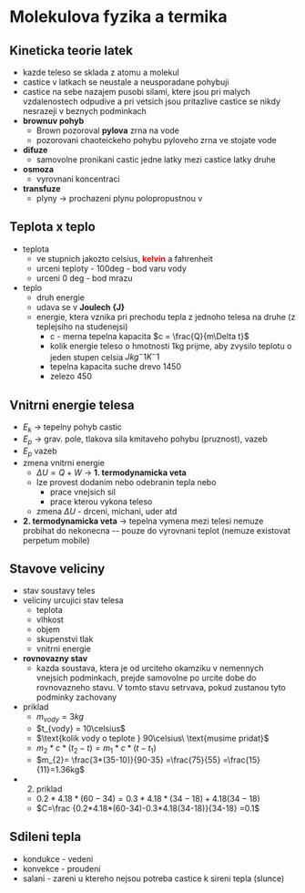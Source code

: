# Molekulova fyzika a termika

## Kineticka teorie latek

- kazde teleso se sklada z atomu a molekul
- castice v latkach se neustale a neusporadane pohybuji
- castice na sebe nazajem pusobi silami, ktere jsou pri malych vzdalenostech odpudive a pri vetsich jsou pritazlive castice se nikdy nesrazeji v beznych podminkach
- **brownuv pohyb**
  - Brown pozoroval **pylova** zrna na vode
  - pozorovani chaoteickeho pohybu pyloveho zrna ve stojate vode
- **difuze**
  - samovolne pronikani castic jedne latky mezi castice latky druhe
- **osmoza**
  - vyrovnani koncentraci
- **transfuze**
  - plyny -> prochazeni plynu polopropustnou v
## Teplota x teplo 
- teplota
	- ve stupnich jakozto celsius, **<span style="color:rgb(255, 0, 0)">kelvin</span>** a fahrenheit
	- urceni teploty - 100deg - bod varu vody
	- urceni 0 deg - bod mrazu
- teplo
	- druh energie 
	- udava se v **Joulech {J}**
	- energie, ktera vznika pri prechodu tepla z jednoho telesa na druhe (z teplejsiho na studenejsi)
		- c - merna tepelna kapacita $c = \frac{Q}{m\Delta t}$
		- kolik energie teleso o hmotnosti 1kg prijme, aby zvysilo teplotu o jeden stupen celsia $Jkg^-1K^-1$  
		- tepelna kapacita suche drevo 1450
		- zelezo 450
## Vnitrni energie telesa
- $E_k$ -> tepelny pohyb castic
- $E_{p}$ -> grav. pole, tlakova sila kmitaveho pohybu (pruznost), vazeb
- $E_{p}$ vazeb
- zmena vnitrni energie
	- $\Delta U = Q+W$ -> **1. termodynamicka veta**
	- lze provest dodanim nebo odebranin tepla nebo 
		- prace vnejsich sil
		- prace kterou vykona teleso 
	- zmena $\Delta U$ - drceni, michani, uder atd
- **2. termodynamicka veta** -> tepelna vymena mezi telesi nemuze probihat do nekonecna -- pouze do vyrovnani teplot (nemuze existovat perpetum mobile)
## Stavove veliciny
- stav soustavy teles
- veliciny urcujici stav telesa
	- teplota
	- vlhkost
	- objem
	- skupenstvi tlak
	- vnitrni energie
- **rovnovazny stav**
	- kazda soustava, ktera je od urciteho okamziku v nemennych vnejsich podminkach, prejde samovolne po urcite dobe do rovnovazneho stavu. V tomto stavu setrvava, pokud zustanou tyto podminky zachovany
- priklad
	- $m_{vody}= 3kg$
	- $t_{vody} = 10\celsius$
	- $\text{kolik vody o teplote } 90\celsius\  \text{musime pridat}$
	- $m_2*c*(t_{2}-t)=m_{1}*c*(t-t_{1})$
	- $m_{2}= \frac{3*(35-10)}{90-35} =\frac{75}{55} =\frac{15}{11}=1.36kg$
- 2. priklad
	- $0.2*4.18*(60-34)=0.3*4.18*(34-18)+4.18(34-18)$
	- $C=\frac {0.2*4.18*(60-34)-0.3*4.18(34-18)}{34-18} =0.1$
## Sdileni tepla
- kondukce - vedeni
- konvekce - proudeni
- salani - zareni u ktereho nejsou potreba castice k sireni tepla (slunce)